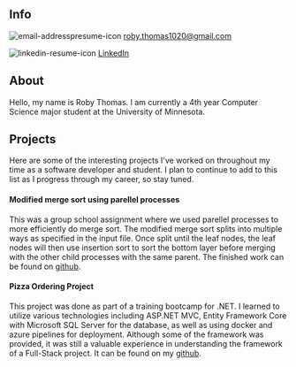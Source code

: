 
## Info

![email-addresspresume-icon](https://user-images.githubusercontent.com/61433873/160252195-890afa94-19dd-4199-8d39-f8fa0f9602e7.png)
[roby.thomas1020@gmail.com](mailto:roby.thomas1020@gmail.com)

![linkedin-resume-icon](https://user-images.githubusercontent.com/61433873/160252194-06b92751-2472-47d9-8cf5-49d05d2b7bb1.png)
[LinkedIn](https://www.linkedin.com/in/roby-t-065865a5/)



## About

Hello, my name is Roby Thomas. I am currently a 4th year Computer Science major student at the University of Minnesota.

## Projects

Here are some of the interesting projects I've worked on throughout my time as a software developer and student. I plan to continue to add to this list as I progress through my career, so stay tuned.

#### Modified merge sort using parellel processes

This was a group school assignment where we used parellel processes to more efficiently do merge sort. The modified merge sort splits into multiple ways as specified in the input file. Once split until the leaf nodes, the leaf nodes will then use insertion sort to sort the bottom layer before merging with the other child processes with the same parent. The finished work can be found on [github](https://github.com/rdt137/4061-Fall-2021-PA1).

#### Pizza Ordering Project

This project was done as part of a training bootcamp for .NET. I learned to utilize various technologies including ASP.NET MVC, Entity Framework Core with Microsoft SQL Server for the database, as well as using docker and azure pipelines for deployment. Although some of the framework was provided, it was still a valuable experience in understanding the framework of a Full-Stack project. It can be found on my [github](https://github.com/rdt137/p1-pizzabox).
